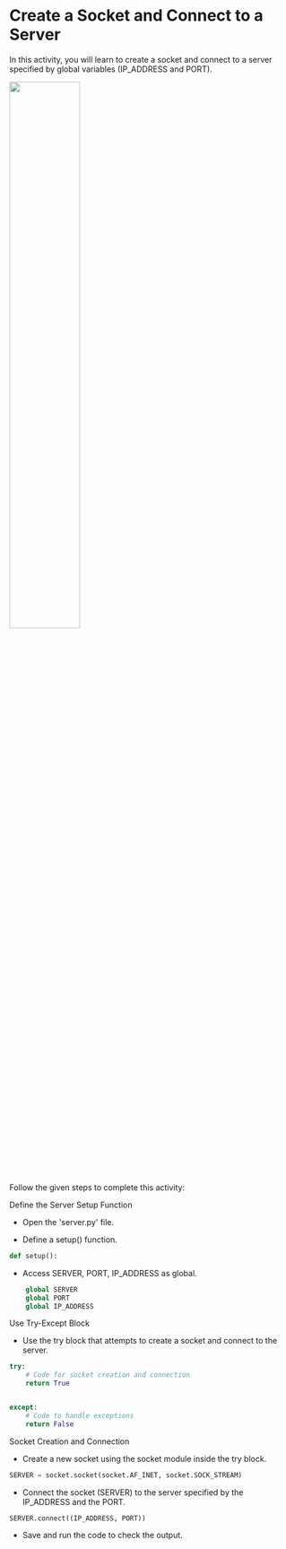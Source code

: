 Create a Socket and Connect to a Server
===================


In this activity, you will learn to create a socket and connect to a server specified by global variables (IP_ADDRESS and PORT).

<img src = "https://s3.amazonaws.com/media-p.slid.es/uploads/2071954/images/10947183/Slide_17C.gif" width = "50%" height="auto" >

Follow the given steps to complete this activity:


Define the Server Setup Function
* Open the 'server.py' file.


* Define a setup() function.
~~~python
def setup():
~~~


* Access SERVER, PORT, IP_ADDRESS as global.
~~~python
    global SERVER
    global PORT
    global IP_ADDRESS
~~~




Use Try-Except Block


* Use the try block that attempts to create a socket and connect to the server.
~~~python
try:
    # Code for socket creation and connection
    return True


except:
    # Code to handle exceptions
    return False
~~~


Socket Creation and Connection


*  Create a new socket using the socket module inside the try block.
~~~python
SERVER = socket.socket(socket.AF_INET, socket.SOCK_STREAM)
~~~


* Connect the socket (SERVER) to the server specified by the IP_ADDRESS and the PORT. 
~~~python
SERVER.connect((IP_ADDRESS, PORT))
~~~


* Save and run the code to check the output.
